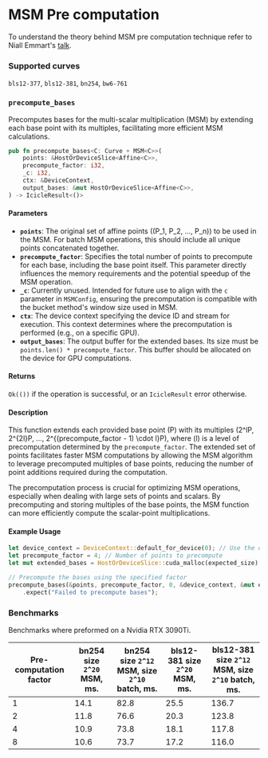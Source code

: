 # MSM Pre computation

To understand the theory behind MSM pre computation technique refer to Niall Emmart's [talk](https://youtu.be/KAWlySN7Hm8?feature=shared&t=1734).

### Supported curves

`bls12-377`, `bls12-381`, `bn254`, `bw6-761`

### `precompute_bases`

Precomputes bases for the multi-scalar multiplication (MSM) by extending each base point with its multiples, facilitating more efficient MSM calculations.

```rust
pub fn precompute_bases<C: Curve + MSM<C>>(
    points: &HostOrDeviceSlice<Affine<C>>,
    precompute_factor: i32,
    _c: i32,
    ctx: &DeviceContext,
    output_bases: &mut HostOrDeviceSlice<Affine<C>>,
) -> IcicleResult<()>
```


#### Parameters

- **`points`**: The original set of affine points (\(P_1, P_2, ..., P_n\)) to be used in the MSM. For batch MSM operations, this should include all unique points concatenated together.
- **`precompute_factor`**: Specifies the total number of points to precompute for each base, including the base point itself. This parameter directly influences the memory requirements and the potential speedup of the MSM operation.
- **`_c`**: Currently unused. Intended for future use to align with the `c` parameter in `MSMConfig`, ensuring the precomputation is compatible with the bucket method's window size used in MSM.
- **`ctx`**: The device context specifying the device ID and stream for execution. This context determines where the precomputation is performed (e.g., on a specific GPU).
- **`output_bases`**: The output buffer for the extended bases. Its size must be `points.len() * precompute_factor`. This buffer should be allocated on the device for GPU computations.

#### Returns

`Ok(())` if the operation is successful, or an `IcicleResult` error otherwise.

#### Description

This function extends each provided base point \(P\) with its multiples \(2^lP, 2^{2l}P, ..., 2^{(precompute_factor - 1) \cdot l}P\), where \(l\) is a level of precomputation determined by the `precompute_factor`. The extended set of points facilitates faster MSM computations by allowing the MSM algorithm to leverage precomputed multiples of base points, reducing the number of point additions required during the computation.

The precomputation process is crucial for optimizing MSM operations, especially when dealing with large sets of points and scalars. By precomputing and storing multiples of the base points, the MSM function can more efficiently compute the scalar-point multiplications.

#### Example Usage

```rust
let device_context = DeviceContext::default_for_device(0); // Use the default device
let precompute_factor = 4; // Number of points to precompute
let mut extended_bases = HostOrDeviceSlice::cuda_malloc(expected_size).expect("Failed to allocate memory for extended bases");

// Precompute the bases using the specified factor
precompute_bases(&points, precompute_factor, 0, &device_context, &mut extended_bases)
    .expect("Failed to precompute bases");
```

### Benchmarks

Benchmarks where preformed on a Nvidia RTX 3090Ti.

| Pre-computation factor | bn254 size `2^20` MSM, ms.  | bn254 size `2^12` MSM, size `2^10` batch, ms. | bls12-381 size `2^20` MSM, ms. | bls12-381 size `2^12` MSM, size `2^10` batch, ms. |
| ------------- | ------------- | ------------- | ------------- | ------------- |
| 1  | 14.1  | 82.8  | 25.5  | 136.7  |
| 2  | 11.8  | 76.6  | 20.3  | 123.8  |
| 4  | 10.9  | 73.8  | 18.1  | 117.8  |
| 8  | 10.6  | 73.7  | 17.2  | 116.0  |
